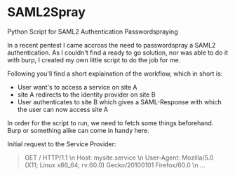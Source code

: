 # SAML2Spray
Python Script for SAML2 Authentication Passwordspraying

In a recent pentest I came accross the need to passwordspray a SAML2 authentication.
As I couldn't find a ready to go solution, nor was able to do it with burp, I created my own little script to do the job for me.

Following you'll find a short explaination of the workflow, which in short is:
- User want's to access a service on site A
- site A redirects to the identity provider on site B
- User authenticates to site B which gives a SAML-Response with which the user can now access site A

In order for the script to run, we need to fetch some things beforehand. Burp or something alike can come in handy here.

Initial request to the Service Provider:

>GET / HTTP/1.1 \n
>Host: mysite.service \n
>User-Agent: Mozilla/5.0 (X11; Linux x86_64; rv:60.0) Gecko/20100101 Firefox/60.0 \n
>...
